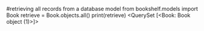 #retrieving all records from a database model
from bookshelf.models import Book
retrieve = Book.objects.all()
print(retrieve)
<QuerySet [<Book: Book object (1)>]>
